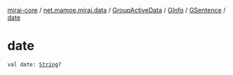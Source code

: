 [mirai-core](../../../../index.md) / [net.mamoe.mirai.data](../../../index.md) / [GroupActiveData](../../index.md) / [GInfo](../index.md) / [GSentence](index.md) / [date](./date.md)

# date

`val date: `[`String`](https://kotlinlang.org/api/latest/jvm/stdlib/kotlin/-string/index.html)`?`